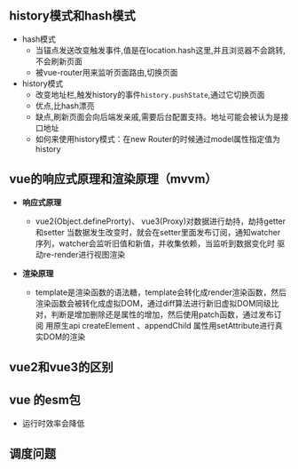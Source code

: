 ## history模式和hash模式

- hash模式
  - 当锚点发送改变触发事件,值是在location.hash这里,并且浏览器不会跳转,不会刷新页面
  - 被vue-router用来监听页面路由,切换页面
- history模式
  - 改变地址栏,触发history的事件`history.pushState`,通过它切换页面
  - 优点,比hash漂亮
  - 缺点,刷新页面会向后端发亲戚,需要后台配置支持。地址可能会被认为是接口地址
  - 如何来使用history模式：在new Router的时候通过model属性指定值为history

## vue的响应式原理和渲染原理（mvvm）

- **响应式原理**
  - vue2(Object.defineProrty)、 vue3(Proxy)对数据进行劫持，劫持getter和setter 当数据发生改变时，就会在setter里面发布订阅，通知watcher 序列，watcher会监听旧值和新值，并收集依赖，当监听到数据变化时 驱动re-render进行视图渲染

- **渲染原理**
  - template是渲染函数的语法糖，template会转化成render渲染函数，然后渲染函数会被转化成虚拟DOM，通过diff算法进行新旧虚拟DOM同级比对，判断是增加删除还是属性的增加，然后使用patch函数，通过发布订阅 用原生api createElement 、appendChild 属性用setAttribute进行真实DOM的渲染

## vue2和vue3的区别





## vue 的esm包

- 运行时效率会降低



## 调度问题













































